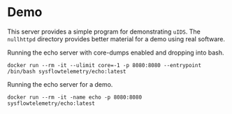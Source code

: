 Demo
====

This server provides a simple program for demonstrating `uIDS`. The `nullhttpd`
directory provides better material for a demo using real software.
 
Running the echo server with core-dumps enabled and dropping into bash.

    docker run --rm -it --ulimit core=-1 -p 8080:8080 --entrypoint /bin/bash sysflowtelemetry/echo:latest

Running the echo server for a demo.

    docker run --rm -it -name echo -p 8080:8080 sysflowtelemetry/echo:latest

